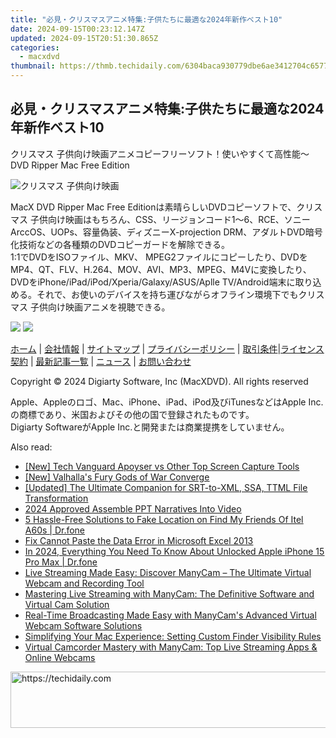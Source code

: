 ```yaml
---
title: "必見・クリスマスアニメ特集:子供たちに最適な2024年新作ベスト10"
date: 2024-09-15T00:23:12.147Z
updated: 2024-09-15T20:51:30.865Z
categories:
  - macxdvd
thumbnail: https://thmb.techidaily.com/6304baca930779dbe6ae3412704c6577c66eb8d788b6fe6b67667ffd209c0a5f.jpg
---
```


## 必見・クリスマスアニメ特集:子供たちに最適な2024年新作ベスト10

クリスマス 子供向け映画アニメコピーフリーソフト！使いやすくて高性能～DVD Ripper Mac Free Edition

![クリスマス 子供向け映画](https://www.macxdvd.com/blog/img/christmas-anime-copy-1204.jpg)

MacX DVD Ripper Mac Free Editionは素晴らしいDVDコピーソフトで、クリスマス 子供向け映画はもちろん、CSS、リージョンコード1～6、RCE、ソニーArccOS、UOPs、容量偽装、ディズニーX-projection DRM、アダルトDVD暗号化技術などの各種類のDVDコピーガードを解除できる。  
1:1でDVDをISOファイル、MKV、 MPEG2ファイルにコピーしたり、DVDをMP4、QT、FLV、H.264、MOV、AVI、MP3、MPEG、M4Vに変換したり、DVDをiPhone/iPad/iPod/Xperia/Galaxy/ASUS/Aplle TV/Android端末に取り込める。それで、お使いのデバイスを持ち運びながらオフライン環境下でもクリスマス 子供向け映画アニメを視聴できる。

[![](https://www.macxdvd.com/blog/new-fourteen/btnm.png)](https://tools.techidaily.com/macxdvd/products/) [![](https://www.macxdvd.com/blog/new-fourteen/btnw.png)](https://tools.techidaily.com/macxdvd/products/) 

[ホーム](https://tools.techidaily.com/macxdvd/products/) | [会社情報](https://tools.techidaily.com/macxdvd/products/) | [サイトマップ](https://tools.techidaily.com/macxdvd/products/) | [プライバシーポリシー](https://tools.techidaily.com/macxdvd/products/) | [取引条件](https://tools.techidaily.com/macxdvd/products/)|[ライセンス契約](https://tools.techidaily.com/macxdvd/products/) | [最新記事一覧](https://tools.techidaily.com/macxdvd/products/) | [ニュース](https://tools.techidaily.com/macxdvd/products/) | [お問い合わせ](https://tools.techidaily.com/macxdvd/products/)

Copyright © 2024 Digiarty Software, Inc (MacXDVD). All rights reserved

Apple、Appleのロゴ、Mac、iPhone、iPad、iPod及びiTunesなどはApple Inc.の商標であり、米国およびその他の国で登録されたものです。  
Digiarty SoftwareがApple Inc.と開発または商業提携をしていません。

<ins class="adsbygoogle"
     style="display:block"
     data-ad-format="autorelaxed"
     data-ad-client="ca-pub-7571918770474297"
     data-ad-slot="1223367746"></ins>

<ins class="adsbygoogle"
     style="display:block"
     data-ad-client="ca-pub-7571918770474297"
     data-ad-slot="8358498916"
     data-ad-format="auto"
     data-full-width-responsive="true"></ins>

<span class="atpl-alsoreadstyle">Also read:</span>
<div><ul>
<li><a href="https://video-screen-grab.techidaily.com/new-tech-vanguard-apoyser-vs-other-top-screen-capture-tools/"><u>[New] Tech Vanguard Apoyser vs Other Top Screen Capture Tools</u></a></li>
<li><a href="https://remote-screen-capture.techidaily.com/new-valhallas-fury-gods-of-war-converge/"><u>[New] Valhalla's Fury Gods of War Converge</u></a></li>
<li><a href="https://some-tips.techidaily.com/updated-the-ultimate-companion-for-srt-to-xml-ssa-ttml-file-transformation/"><u>[Updated] The Ultimate Companion for SRT-to-XML, SSA, TTML File Transformation</u></a></li>
<li><a href="https://visual-screen-recording.techidaily.com/2024-approved-assemble-ppt-narratives-into-video/"><u>2024 Approved Assemble PPT Narratives Into Video</u></a></li>
<li><a href="https://location-fake.techidaily.com/5-hassle-free-solutions-to-fake-location-on-find-my-friends-of-itel-a60s-drfone-by-drfone-virtual-android/"><u>5 Hassle-Free Solutions to Fake Location on Find My Friends Of Itel A60s | Dr.fone</u></a></li>
<li><a href="https://phone-solutions.techidaily.com/fix-cannot-paste-the-data-error-in-microsoft-excel-2013-by-stellar-guide/"><u>Fix Cannot Paste the Data Error in Microsoft Excel 2013</u></a></li>
<li><a href="https://iphone-unlock.techidaily.com/in-2024-everything-you-need-to-know-about-unlocked-apple-iphone-15-pro-max-drfone-by-drfone-ios/"><u>In 2024, Everything You Need To Know About Unlocked Apple iPhone 15 Pro Max | Dr.fone</u></a></li>
<li><a href="https://discover-extraordinary.techidaily.com/live-streaming-made-easy-discover-manycam-the-ultimate-virtual-webcam-and-recording-tool/"><u>Live Streaming Made Easy: Discover ManyCam – The Ultimate Virtual Webcam and Recording Tool</u></a></li>
<li><a href="https://discover-extraordinary.techidaily.com/mastering-live-streaming-with-manycam-the-definitive-software-and-virtual-cam-solution/"><u>Mastering Live Streaming with ManyCam: The Definitive Software and Virtual Cam Solution</u></a></li>
<li><a href="https://discover-extraordinary.techidaily.com/real-time-broadcasting-made-easy-with-manycams-advanced-virtual-webcam-software-solutions/"><u>Real-Time Broadcasting Made Easy with ManyCam's Advanced Virtual Webcam Software Solutions</u></a></li>
<li><a href="https://tech-renaissance.techidaily.com/simplifying-your-mac-experience-setting-custom-finder-visibility-rules/"><u>Simplifying Your Mac Experience: Setting Custom Finder Visibility Rules</u></a></li>
<li><a href="https://discover-extraordinary.techidaily.com/virtual-camcorder-mastery-with-manycam-top-live-streaming-apps-and-online-webcams/"><u>Virtual Camcorder Mastery with ManyCam: Top Live Streaming Apps & Online Webcams</u></a></li>
</ul></div>

<!-- affiliate ads begin -->
<a href="https://ephamedtechinc.pxf.io/c/5597632/2120867/26400?prodsku=mars" target="_top" id="2120867">
  <img src="//a.impactradius-go.com/display-ad/26400-2120867" border="0" alt="https://techidaily.com" width="728" height="90"/>
</a>
<img height="0" width="0" src="https://ephamedtechinc.pxf.io/i/5597632/2120867/26400?prodsku=mars" style="position:absolute;visibility:hidden;" border="0" />
<!-- affiliate ads end -->

